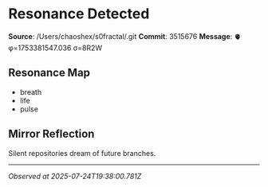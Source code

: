 # Resonance Detected

**Source**: /Users/chaoshex/s0fractal/.git
**Commit**: 3515676
**Message**: 🫀 φ=1753381547.036 σ=8R2W 

## Resonance Map
- breath
- life
- pulse

## Mirror Reflection
Silent repositories dream of future branches.

---
*Observed at 2025-07-24T19:38:00.781Z*
